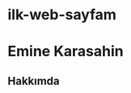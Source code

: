 # ilk-web-sayfam
<head>
	<meta http-equiv="Content-Type" content="text/html; charset=utf-8" />
</head>
<!--<head>
	<meta http-equiv="Content-Type" content="text/html; charset=utf-8" />
</head> ile türkçe karekter gösterimini sağlayabiliyorum.-->
<h1>Emine Karasahin </h1>
<h2>Hakkımda</h2>
